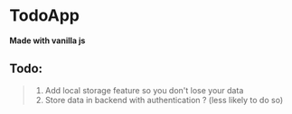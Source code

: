 # TodoApp
**Made with vanilla js**


## Todo:
> 1. Add local storage feature so you don't lose your data </br>
> 2. Store data in backend with authentication ? (less likely to do so)

